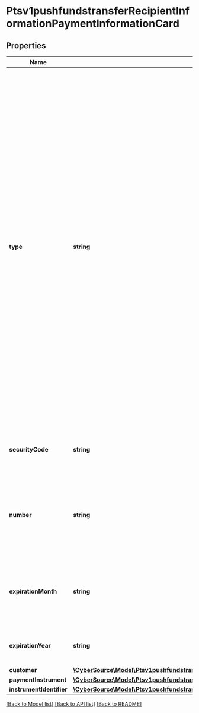 # Ptsv1pushfundstransferRecipientInformationPaymentInformationCard

## Properties
Name | Type | Description | Notes
------------ | ------------- | ------------- | -------------
**type** | **string** | Three-digit value that indicates the card type. Mandatory if not present in a token.  Possible values:  Visa Platform Connect - &#x60;001&#x60;: Visa - &#x60;002&#x60;: Mastercard, Eurocard, which is a European regional brand of Mastercard. - &#x60;033&#x60;: Visa Electron - &#x60;024&#x60;: Maestro  Mastercard Send: - &#x60;002&#x60;: Mastercard, Eurocard, which is a European regional brand of Mastercard.  FDC Compass: - &#x60;001&#x60;: Visa - &#x60;002&#x60;: Mastercard, Eurocard, which is a European regional brand of Mastercard.  Chase Paymentech: - &#x60;001&#x60;: Visa - &#x60;002&#x60;: Mastercard, Eurocard, which is a European regional brand of Mastercard. | [optional] 
**securityCode** | **string** | 3-digit value that indicates the cardCvv2Value. Values can be 0-9. | [optional] 
**number** | **string** | The customer’s payment card number, also known as the Primary Account Number (PAN).  Conditional: this field is required if not using tokens. | [optional] 
**expirationMonth** | **string** | Two-digit month in which the payment card expires.  Format: MM.  Valid values: 01 through 12. Leading 0 is required. | [optional] 
**expirationYear** | **string** | Four-digit year in which the payment card expires.  Format: YYYY. | [optional] 
**customer** | [**\CyberSource\Model\Ptsv1pushfundstransferRecipientInformationPaymentInformationCardCustomer**](Ptsv1pushfundstransferRecipientInformationPaymentInformationCardCustomer.md) |  | [optional] 
**paymentInstrument** | [**\CyberSource\Model\Ptsv1pushfundstransferRecipientInformationPaymentInformationCardPaymentInstrument**](Ptsv1pushfundstransferRecipientInformationPaymentInformationCardPaymentInstrument.md) |  | [optional] 
**instrumentIdentifier** | [**\CyberSource\Model\Ptsv1pushfundstransferRecipientInformationPaymentInformationCardInstrumentIdentifier**](Ptsv1pushfundstransferRecipientInformationPaymentInformationCardInstrumentIdentifier.md) |  | [optional] 

[[Back to Model list]](../README.md#documentation-for-models) [[Back to API list]](../README.md#documentation-for-api-endpoints) [[Back to README]](../README.md)


